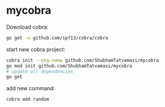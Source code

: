 # mycobra

Download cobra:
```bash
go get -u github.com/spf13/cobra/cobra
```

start new cobra project:
```bash
cobra init --pkg-name github.com/ShubhamTatvamasi/mycobra
go mod init github.com/ShubhamTatvamasi/mycobra
# update all dependencies
go get
```

add new command:
```bash
cobra add random
```

